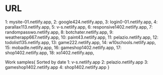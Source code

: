 # URL
1:         mysite-01.netlify.app,
2:         google424.netlify.app,
3:         login0-01.netlify.app,
4:         parallax113.netlify.app,
5:         v-s.netlify.app,
6:         responsive1402.netlify.app,
7:         randompasswo.netlify.app,
8:         botchater.netlify.app,
9:         weatherapp667.netlify.app,
10:        paint43.netlify.app,
11:        pelazio.netlify.app,
12:        todolist135.netlify.app,
13:        game222.netlify.app,
14:        w10schools.netlify.app,
15:        mobadle.netlify.app,
16:        gameshop1402.netlify.app,
17:        shop1402.netlify.app,
18:        xo1402.netlify.app,


Work samples{
    Sorted by date
    1: v-s.netlify.app
    2: pelazio.netlify.app
    3: gameshop1402.netlify.app
    4: shop1402.netlify.app
} 
